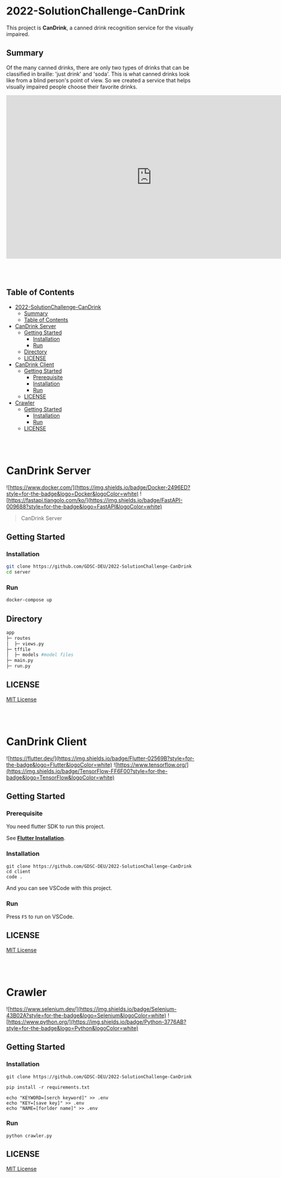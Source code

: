 # 2022-SolutionChallenge-CanDrink

This project is **CanDrink**, a canned drink recognition service for the visually impaired.

## Summary

Of the many canned drinks, there are only two types of drinks that can be classified in braille: 'just drink' and 'soda'. This is what canned drinks look like from a blind person's point of view. So we created a service that helps visually impaired people choose their favorite drinks.

<iframe width="774" height="435" src="https://www.youtube.com/embed/zg14ulTd5mM" title="YouTube video player" frameborder="0" allow="accelerometer; autoplay; clipboard-write; encrypted-media; gyroscope; picture-in-picture" allowfullscreen></iframe>

<br><br>

## Table of Contents

- [2022-SolutionChallenge-CanDrink](#2022-solutionchallenge-candrink)
  - [Summary](#summary)
  - [Table of Contents](#table-of-contents)
- [CanDrink Server](#candrink-server)
  - [Getting Started](#getting-started)
    - [Installation](#installation)
    - [Run](#run)
  - [Directory](#directory)
  - [LICENSE](#license)
- [CanDrink Client](#candrink-client)
  - [Getting Started](#getting-started-1)
    - [Prerequisite](#prerequisite)
    - [Installation](#installation-1)
    - [Run](#run-1)
  - [LICENSE](#license-1)
- [Crawler](#crawler)
  - [Getting Started](#getting-started-2)
    - [Installation](#installation-2)
    - [Run](#run-2)
  - [LICENSE](#license-2)

<br><br>

# CanDrink Server

![https://www.docker.com/](https://img.shields.io/badge/Docker-2496ED?style=for-the-badge&logo=Docker&logoColor=white)
![https://fastapi.tiangolo.com/ko/](https://img.shields.io/badge/FastAPI-009688?style=for-the-badge&logo=FastAPI&logoColor=white)

> CanDrink Server

## Getting Started  

### Installation

```sh
git clone https://github.com/GDSC-DEU/2022-SolutionChallenge-CanDrink
cd server
```

### Run

```sh
docker-compose up
```

## Directory

```sh
app
├─ routes
│  ├─ views.py
├─ tffile
│  ├─ models #model files
├─ main.py
├─ run.py
```

## LICENSE

[MIT License](./LICENSE)

<br><br>

# CanDrink Client
![https://flutter.dev/](https://img.shields.io/badge/Flutter-02569B?style=for-the-badge&logo=Flutter&logoColor=white)
![https://www.tensorflow.org/](https://img.shields.io/badge/TensorFlow-FF6F00?style=for-the-badge&logo=TensorFlow&logoColor=white)
<!-- ML Kit -->

## Getting Started

### Prerequisite

You need flutter SDK to run this project.

See **[Flutter Installation](https://docs.flutter.dev/get-started/install)**.

### Installation

```
git clone https://github.com/GDSC-DEU/2022-SolutionChallenge-CanDrink
cd client
code .
```
And you can see VSCode with this project.

### Run

Press `F5` to run on VSCode.

## LICENSE

[MIT License](./LICENSE)

<br><br>

# Crawler

![https://www.selenium.dev/](https://img.shields.io/badge/Selenium-43B02A?style=for-the-badge&logo=Selenium&logoColor=white)
![https://www.python.org/](https://img.shields.io/badge/Python-3776AB?style=for-the-badge&logo=Python&logoColor=white)

## Getting Started  

### Installation

```
git clone https://github.com/GDSC-DEU/2022-SolutionChallenge-CanDrink

pip install -r requirements.txt

echo "KEYWORD=[serch keyword]" >> .env
echo "KEY=[save key]" >> .env
echo "NAME=[forlder name]" >> .env
```

### Run

```
python crawler.py
```

## LICENSE

[MIT License](./LICENSE)